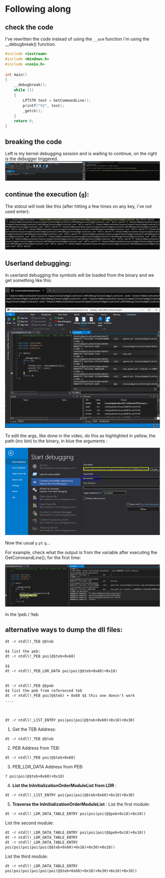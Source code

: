 
# Following along


## check the code

I've rewritten the code instead of using the `__asm` function i'm using the __debugbreak() function.

```cpp
#include <iostream>
#include <Windows.h>
#include <conio.h>

int main()
{
    __debugbreak();
    while (1)
    {
        LPTSTR test = GetCommandLine();
        printf("%S", test);
        _getch();
    }
    return 0;
}
```

## breaking the code 

Left is my kernel debugging session and is waiting to continue, on the right is the debugger triggered.
![alt text](image.png)

## continue the execution (`g`):

The stdout will look like this (after hitting a few times on any key, i've not used enter):

![alt text](image-1.png)

## Userland debugging:

In userland debugging the symbols will be loaded from the binary and we get something like this:

![alt text](image-2.png)


To edit the args, like done in the video, do this as highlighted in yellow, the path (inc bin) to the binary, in blue the arguments :

![alt text](image-3.png)

Now the usual `p` `pt` `g`... 

For example, check what the output is from the variable after executing the GetCommandLine(); for the first time:

![alt text](image-4.png)

In the !peb / !teb 

## alternative ways to dump the dll files:



```wds
dt -r ntdll!_TEB @$teb

$$ list the peb:
dt -r ntdll!_PEB poi(@$teb+0x60)

$$ 
dt -r ntdll!_PEB_LDR_DATA poi(poi(@$teb+0x60)+0x18)


dt -r ntdll!_PEB @$peb
$$ list the peb from referenced teb
dt -r ntdll!_PEB poi(@$teb) + 0x60 $$ this one doesn't work
....



dt -r ntdll!_LIST_ENTRY poi(poi(poi(@$teb+0x60)+0x18)+0x30)
```




1. Get the TEB Address:

```shell
dt -r ntdll!_TEB @$teb
```
 
2. PEB Address from TEB:

```shell
dt -r ntdll!_PEB poi(@$teb+0x60)
```
 
3. PEB_LDR_DATA Address from PEB:

```shell
? poi(poi(@$teb+0x60)+0x18)
```
 
4. **List the InInitializationOrderModuleList from LDR** :

```shell
dt -r ntdll!_LIST_ENTRY poi(poi(poi(@$teb+0x60)+0x18)+0x30)
```
 
5. **Traverse the InInitializationOrderModuleList** :
List the first module:

```shell
dt -r ntdll!_LDR_DATA_TABLE_ENTRY poi(poi(poi(@$peb+0x18)+0x10))
```

List the second module:


```shell
dt -r ntdll!_LDR_DATA_TABLE_ENTRY poi(poi(poi(@$peb+0x18)+0x10))
dt -r ntdll!_LDR_DATA_TABLE_ENTRY 
dt -r ntdll!_LDR_DATA_TABLE_ENTRY poi(poi(poi(poi(poi(@$teb+0x60)+0x18)+0x30)+0x10))
```

List the third module:


```shell
dt -r ntdll!_LDR_DATA_TABLE_ENTRY poi(poi(poi(poi(poi(poi(@$teb+0x60)+0x18)+0x30)+0x10)+0x10))
```
